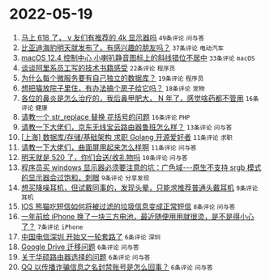 # 2022-05-19

1. [马上 618 了， v 友们有推荐的 4k 显示器吗](https://www.v2ex.com/t/853842) `49条评论` `问与答`
1. [比亚迪海豹明天就发布了，有感兴趣的朋友吗？](https://www.v2ex.com/t/853870) `37条评论` `电动汽车`
1. [macOS 12.4 控制中心 小喇叭静音图标上的斜线错位不居中](https://www.v2ex.com/t/853864) `33条评论` `macOS`
1. [谈谈阿里系员工写的技术书籍感受](https://www.v2ex.com/t/853847) `22条评论` `程序员`
1. [为什么每个微服务要有自己独立的数据库？](https://www.v2ex.com/t/853852) `19条评论` `程序员`
1. [想把猫放院子里住，有办法搞个房子给它吗？](https://www.v2ex.com/t/853872) `18条评论` `宠物`
1. [各位的鼻炎是怎么治疗的，我后鼻甲肥大， N 年了，感觉啥药都不管用](https://www.v2ex.com/t/853880) `16条评论` `健康`
1. [请教一个 str_replace 替换 花括号的问题](https://www.v2ex.com/t/853835) `16条评论` `PHP`
1. [请教一下大佬们，京东无线宝云路由器鲁班怎么样？](https://www.v2ex.com/t/853838) `13条评论` `问与答`
1. [[上海] 数据库/存储/基础架构 求职 Golang 开源爱好者](https://www.v2ex.com/t/853862) `11条评论` `求职`
1. [请教一下大佬们，曲面屏用起来怎么样啊](https://www.v2ex.com/t/853848) `11条评论` `问与答`
1. [明天就是 520 了，你们会送/收礼物吗](https://www.v2ex.com/t/853886) `10条评论` `问与答`
1. [程序员买 windows 显示器必须要注意的坑：广色域---原生不支持 srgb 模式的显示器会过饱和，刺眼](https://www.v2ex.com/t/853878) `9条评论` `分享发现`
1. [想买降噪耳机，但试戴同事的，发现头晕，只能求推荐普通头戴耳机](https://www.v2ex.com/t/853840) `9条评论` `耳机`
1. [IOS 熊猫吃短信如何将被过滤的垃圾信息变成正常短信](https://www.v2ex.com/t/853874) `8条评论` `问与答`
1. [一年前给 iPhone 换了一块三方电池，最近随便用用就很烫，是不是得小心了？](https://www.v2ex.com/t/853875) `7条评论` `iPhone`
1. [中国电信深圳 开始又一轮套路了](https://www.v2ex.com/t/853884) `6条评论` `深圳`
1. [Google Drive 迁移问题](https://www.v2ex.com/t/853876) `6条评论` `问与答`
1. [关于华硕路由器选择的问题](https://www.v2ex.com/t/853834) `6条评论` `问与答`
1. [QQ 以传播诈骗信息之名封禁账号是怎么回事？](https://www.v2ex.com/t/853833) `6条评论` `问与答`
